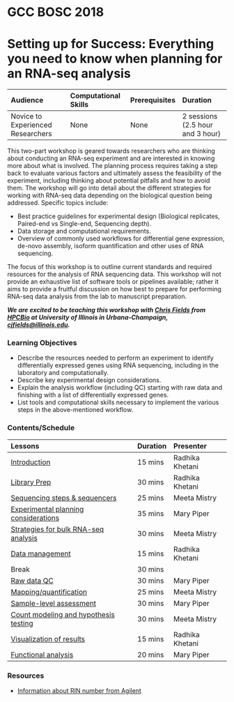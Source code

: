 # GCC BOSC 2018
# Setting up for Success: Everything you need to know when planning for an RNA-seq analysis

| Audience | Computational Skills | Prerequisites | Duration |
:----------|:----------|:----------|:----------|
| Novice to Experienced Researchers | None | None | 2 sessions (2.5 hour and 3 hour)|

This two-part workshop is geared towards researchers who are thinking about conducting an RNA-seq experiment and are interested in knowing more about what is involved. The planning process requires taking a step back to evaluate various factors and ultimately assess the feasibility of the experiment, including thinking about potential pitfalls and how to avoid them. The workshop will go into detail about the different strategies for working with RNA-seq data depending on the biological question being addressed. Specific topics include:

* Best practice guidelines for experimental design (Biological replicates, Paired-end vs Single-end, Sequencing depth).
* Data storage and computational requirements.
* Overview of commonly used workflows for differential gene expression, de-novo assembly, isoform quantification and other uses of RNA sequencing.

The focus of this workshop is to outline current standards and required resources for the analysis of RNA sequencing data. This workshop will not provide an exhaustive list of software tools or pipelines available; rather it aims to provide a fruitful discussion on how best to prepare for performing RNA-seq data analysis from the lab to manuscript preparation.

***We are excited to be teaching this workshop with [Chris Fields](https://github.com/cjfields) from [HPCBio](https://hpcbio.illinois.edu/) at University of Illinois in Urbana-Champaign, [cjfields@illinois.edu](mailto:cjfields@illinois.edu).***

### Learning Objectives

* Describe the resources needed to perform an experiment to identify differentially expressed genes using RNA sequencing, including in the laboratory and computationally.
* Describe key experimental design considerations.
* Explain the analysis workflow (including QC) starting with raw data and finishing with a list of differentially expressed genes. 
* List tools and computational skills necessary to implement the various steps in the above-mentioned workflow.

### Contents/Schedule


| Lessons            | Duration | Presenter | 
|:------------------------|:----------|:----------|
| [Introduction](https://hbctraining.github.io/GCC-BOSC-2018/slides/Intro_to_workshop.pdf) | 15 mins | Radhika Khetani |
| [Library Prep](https://hbctraining.github.io/GCC-BOSC-2018/slides/library_prep.pdf) | 30 mins | Radhika Khetani |
| [Sequencing steps & sequencers](https://hbctraining.github.io/GCC-BOSC-2018/slides/sequencing_technologies_mm.pdf) | 25 mins | Meeta Mistry |
| [Experimental planning considerations](lessons/experimental_planning_considerations.md) | 35 mins | Mary Piper |
| [Strategies for bulk RNA-seq analysis](https://hbctraining.github.io/GCC-BOSC-2018/slides/RNAseq-strategies_mm.pdf) | 30 mins | Meeta Mistry |
| [Data management](https://hbctraining.github.io/GCC-BOSC-2018/slides/data_management.pdf) | 15 mins | Radhika Khetani |
| Break | 30 mins |  |
| [Raw data QC](https://hbctraining.github.io/GCC-BOSC-2018/slides/QC_rawdata_mp.pdf) | 30 mins | Mary Piper |
| [Mapping/quantification](https://hbctraining.github.io/GCC-BOSC-2018/slides/alignment_quantification.pdf)| 25 mins | Meeta Mistry |
| [Sample-level assessment](https://hbctraining.github.io/GCC-BOSC-2018/lessons/sample_level_QC.html) | 30 mins | Mary Piper |
| [Count modeling and hypothesis testing](lessons/count_modeling.md) | 30 mins | Meeta Mistry |
| [Visualization of results](lessons/data_visualization.md)| 15 mins | Radhika Khetani |
| [Functional analysis](https://hbctraining.github.io/GCC-BOSC-2018/slides/functional_analysis_mp.pdf) | 20 mins | Mary Piper |

### Resources

* [Information about RIN number from Agilent](https://www.agilent.com/cs/library/applications/5989-1165EN.pdf)
